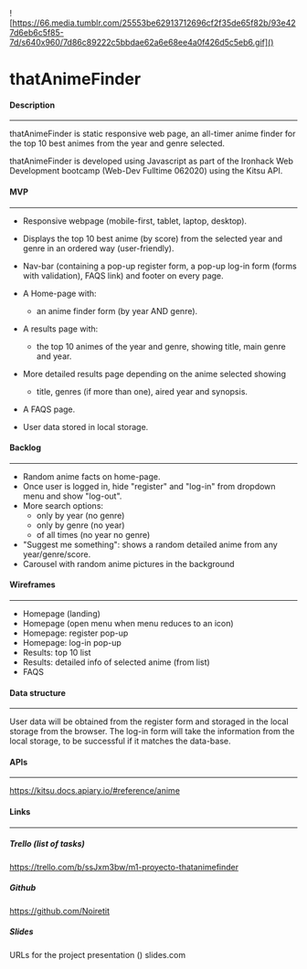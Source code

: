 ![https://66.media.tumblr.com/25553be62913712696cf2f35de65f82b/93e427d6eb6c5f85-7d/s640x960/7d86c89222c5bbdae62a6e68ee4a0f426d5c5eb6.gif]()



# thatAnimeFinder



#### Description

------

thatAnimeFinder is static responsive web page, an all-timer anime finder for the top 10 best animes from the year and genre selected.

thatAnimeFinder is developed using Javascript as part of the Ironhack Web Development bootcamp (Web-Dev Fulltime 062020) using the Kitsu API.


#### MVP

------

- Responsive webpage (mobile-first, tablet, laptop, desktop).

- Displays the top 10 best anime (by score) from the selected year and genre in an ordered way (user-friendly).
- Nav-bar (containing a pop-up register form, a pop-up log-in form (forms with validation), FAQS link) and footer on every page.
- A Home-page with:
  - an anime finder form (by year AND genre).
- A results page with:
  - the top 10 animes of the year and genre, showing title, main genre and year.
- More detailed results page depending on the anime selected showing 
  - title, genres (if more than one), aired year and synopsis.
- A FAQS page.

- User data stored in local storage.



#### Backlog

------

- Random anime facts on home-page.
- Once user is logged in, hide "register" and "log-in" from dropdown menu and show "log-out".
- More search options:
  - only by year (no genre)
  - only by genre (no year)
  - of all times (no year no genre)
- "Suggest me something": shows a random detailed anime from any year/genre/score.
- Carousel with random anime pictures in the background



#### Wireframes

------

- Homepage (landing)
- Homepage (open menu when menu reduces to an icon)
- Homepage: register pop-up
- Homepage: log-in pop-up
- Results: top 10 list
- Results: detailed info of selected anime (from list)
- FAQS



#### Data structure

------

User data will be obtained from the register form and storaged in the local storage from the browser. The log-in form will take the information from the local storage, to be successful if it matches the data-base.



#### APIs

------

https://kitsu.docs.apiary.io/#reference/anime


#### Links

------

##### Trello (list of tasks)

https://trello.com/b/ssJxm3bw/m1-proyecto-thatanimefinder

##### Github

https://github.com/Noiretit

##### Slides

URLs for the project presentation () slides.com

